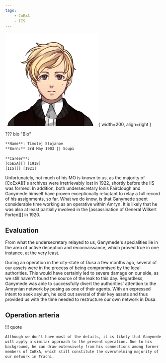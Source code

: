```yaml
---
tags:
    - CoExA
    - IIS
---
```


![Ganymede](../assets/people/G1923.png){ width=200, align=right }

??? bio "Bio"

    **Name**: Timotej Stojanov  
    **Born:** 3rd May 1903 || Scupi   

    **Career**:   
    [CoExA][] [1918]  
    [IIS][] [1921]  

Unfortunately, not much of his MO is known to us, as the majority of [CoExA][]'s archives were irretrievably lost in 1922, shortly before the IIS was formed. 
In addition, both undersecretary Ionis Fairclough and Ganymede himself have proven exceptionally reluctant to relay a full record of his assignments, so far.
What we do know, is that Ganymede spent considerable time working as an operative within Amryn. It is likely that he was also at least partially involved in the [assassination of General Wilkert Forten][] in 1920.

## Evaluation
From what the undersecretary relayed to us, Ganymede's specialities lie in the area of active deception and reconnaissance, which proved true in one instance, at the very least.

During an operation in the city-state of Dusa a few months ago, several of our assets were in the process of being compromised by the local authorities.
This would have certainly led to severe damage on our side, as we still haven't found the source of the leak to this day.
Regardless, Ganymede was able to successfully divert the authorities' attention to the Amrynian network by posing as one of their agents. With an expressed intent to seek asylum, he sold out several of their key assets and thus provided us with the time needed to restructure our own network in Dusa.

## Operation arteria
!!! quote 

    Although we don't have most of the details, it is likely that Ganymede will apply a similar approach to the present operation. Due to his background, he can draw extensively from his connections among former members of CoExA, which still constitute the overwhelming majority of our network in Trachi.